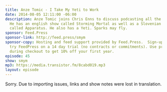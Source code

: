 ```yaml
---
title: Anze Tomic - I Take My Yeti to Work
date: 2014-08-05 12:11:00 -06:00
description: Anze Tomic joins Chris Enns to discuss podcasting all the way from Slovenia.
  He has an english show called Storming Mortal as well as a Slovenian podcast network
  called Apparatus. He also has a Yeti. Sparks may fly.
sponsor: Feed.Press
sponsor-link: http://feed.press/smym
sponsor-copy: Hosting and feed support provided by Feed.Press.  Sign-up today and
  try FeedPress on a 14 day trial (no contracts or commitments). Use promo code "smym"
  during checkout to get 10% off your first year.
episode: 45
show: smym
mp3: https://media.transistor.fm/8cabd019.mp3
layout: episode
---
```


Sorry. Due to importing issues, links and show notes were lost in translation.
